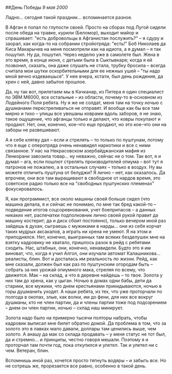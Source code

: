 ##День Победы
_9 мая 2000_

Ладно… сегодня такой праздник... вспоминается разное.

В Афган я попал по глупости своей. Просто на сборах под Лугой сидели после обеда на травке, курили (Беломор), выходит майор и спрашивает: "есть добровольцы в Афганистан послужить?" – я сдуру и заорал, как когда-то на собрании стройотряда: "есть!" Боб Николаев да Киса Макарычев на меня посмотрели как на идиота, а я думал – я так пошутил. Ну да, пошутил. Через неделю уже в самолете был. Жена в это время, в конце июня, с детьми была в Сыктывкаре; когда я ей позвонил, сказать, она даже слушать не стала, трубку бросила – всегда считала мои шутки оскорбительными для ее нежных ушей – "ты надо мной вечно издеваешься". У нее вчера, кстати, был день рождения, да хрен с ней, давно забытое прошлое.

Да, ну так вот, прилетаем мы в Качканар, из Питера я один специалист по ЭВМ М6000, все остальные – из области, почему-то в-основном из Лодейного Поля ребята. Ну я же не солдат, меня там на точку ночью с душманами перестреливаться не отправят. И вообще как бы все там мирно и тихо – улицы все увешаны коврами вдоль заборов, я не знаю, такое ощущение, что афганцы только и делают, что ковры покупают и продают. Нет, они, конечно, кое-что еще продают, но это кое-что они на заборы не развешивают.

А я себе клятву дал – если и стрелять – то только по пуштунам, потому что я еще с оперотряда очень ненавидел наркотики и все с ними связанное. У нас на Некрасовском азербайджанская мафия из Ленкорани завозила товар... ну неважно, сейчас не о том. Так вот, я и думал – ага, если пошлют стрелять производителей опиума – вот тут я патронов не пожалею, а в остальных случаях – только в воздух. Ну вы можете отличить пуштуна от белуджи? Я лично – нет, как оказалось. Да впрочем, они все там выращивают в свободное от нардов время, это советское радио только все на "свободных пуштунских племенах" фокусировалось.

Я, как программист, все около машины своей больше сидел (что машина делала, я и сейчас не понимаю, по мне так бред какой-то – подведение итогов соцсоревнования, учет боеприпасов – а данных никаких нет, распечатки подполковник лично своей рукой правит да машину костерит; да и диск сбоит постоянно), только вечером иной раз зайдешь в духан, сыграешь с мужиками в нарды... они из себя корчат таких мудрых аксакалов, а играть ни хрена не умеют. Я на этом и приподнялся. Нет, конечно, выигранных там всяких безделушек мне на взятку кадровику не хватало, пришлось разок в рейд с ребятами сходить. Нас, штабных, они, конечно, ненавидели. Будто это я им виноват, что, когда я учил Алгол, они изучали автомат Калашникова... реалисты, блин. Вот и досталась им реальность по жизни. Рейд, как мне сказали, должен был как раз по пуштунским огородам быть – собрать за них урожай опиумного мака, стреляя по всему, что движется. Мак – на склад, а что в деревне найдешь – то твое. Золота у них там до хрена, как у цыган. Ночью в домах одни бабы, дети да старики, все мужики, что днем крестьянами прикидываются, ночью в горы душманить уходят. А наши ребята, из тех, что уже проторчали по полгода в окопах, злые, как волки, им до фени, для них все вокруг душманы, кто не член партии, да и члены партии тоже под подозрением – днем он член партии, ночью – склад наш минирует.

Золота надо было на примерно тысячи полторы набрать, чтобы кадровик выписал мне билет  обратно домой. Да проблема в том, что за золото это в лавках мало давали, доллары там ценились выше, чем золото. А анашу да мак со склада продавать – у меня статус не тот был, да и стремно... и принципы, честно говоря мешали. Поэтому я и проторчал там почти год, пока откупился и улетел. Так и улетел ни с чем. Ветеран, блин.

Вспомнишь иной раз, хочется просто тяпнуть водяры – и забыть все. Но не сотрешь же, прорезается все равно, особенно в такой день.
